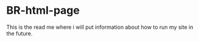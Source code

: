 # BR-html-page
This is the read me where i will put information about how to run my site in the future.